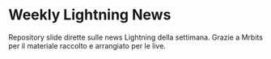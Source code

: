 # Weekly Lightning News


Repository slide dirette sulle news Lightning della settimana. Grazie a Mrbits per il materiale raccolto e arrangiato per le live.
